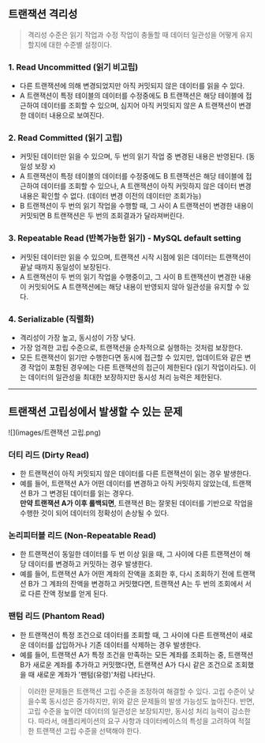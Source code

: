 ## 트랜잭션 격리성

> 격리성 수준은 읽기 작업과 수정 작업이 충돌할 때 데이터 일관성을 어떻게 유지할지에 대한 수준별 설정이다.

### 1. Read Uncommitted (읽기 비고립)
- 다른 트랜잭션에 의해 변경되었지만 아직 커밋되지 않은 데이터를 읽을 수 있다.
- A 트랜잭션이 특정 테이블의 데이터를 수정중에도 B 트랜잭션은 해당 테이블에 접근하여 데이터를 조회할 수 있으며, 심지어 아직 커밋되지 않은 A 트랜잭션이 변경한 데이터 내용으로 보여진다.

### 2. Read Committed (읽기 고립)
- 커밋된 데이터만 읽을 수 있으며, 두 번의 읽기 작업 중 변경된 내용은 반영된다. (동일성 보장 x)
- A 트랜잭션이 특정 테이블의 데이터를 수정중에도 B 트랜잭션은 해당 테이블에 접근하여 데이터를 조회할 수 있으나, A 트랜잭션이 아직 커밋하지 않은 데이터 변경 내용은 확인할 수 없다. (데이터 변경 이전의 데이터만 조회가능)
- B 트랜잭션이 두 번의 읽기 작업을 수행할 때, 그 사이 A 트랜잭션이 변경한 내용이 커밋되면 B 트랜잭션은 두 번의 조회결과가 달라져버린다.

### 3. Repeatable Read (반복가능한 읽기) - MySQL default setting
- 커밋된 데이터만 읽을 수 있으며, 트랜잭션 시작 시점에 읽은 데이터는 트랜잭션이 끝날 때까지 동일성이 보장된다.
- A 트랜잭션이 두 번의 읽기 작업을 수행중이고, 그 사이 B 트랜잭션이 변경한 내용이 커밋되어도 A 트랜잭션에는 해당 내용이 반영되지 않아 일관성을 유지할 수 있다.

### 4. Serializable (직렬화) 
- 격리성이 가장 높고, 동시성이 가장 낮다.
- 가장 엄격한 고립 수준으로, 트랜잭션을 순차적으로 실행하는 것처럼 보장한다.
- 모든 트랜잭션이 읽기만 수행한다면 동시에 접근할 수 있지만, 업데이트와 같은 변경 작업이 포함된 경우에는 다른 트랜잭션의 접근이 제한된다 (읽기 작업이라도). 이는 데이터의 일관성을 최대한 보장하지만 동시성 처리 능력은 제한된다.

---
## 트랜잭션 고립성에서 발생할 수 있는 문제

![](images/트랜잭션 고립.png)


### 더티 리드 (Dirty Read)
- 한 트랜잭션이 아직 커밋되지 않은 데이터를 다른 트랜잭션이 읽는 경우 발생한다.
- 예를 들어, 트랜잭션 A가 어떤 데이터를 변경하고 아직 커밋하지 않았는데, 트랜잭션 B가 그 변경된 데이터를 읽는 경우다. <br>**만약 트랜잭션 A가 이후 롤백되면**, 트랜잭션 B는 잘못된 데이터를 기반으로 작업을 수행한 것이 되어 데이터의 정확성이 손상될 수 있다.

### 논리피터블 리드 (Non-Repeatable Read)
- 한 트랜잭션이 동일한 데이터를 두 번 이상 읽을 때, 그 사이에 다른 트랜잭션이 해당 데이터를 변경하고 커밋하는 경우 발생한다. 
- 예를 들어, 트랜잭션 A가 어떤 계좌의 잔액을 조회한 후, 다시 조회하기 전에 트랜잭션 B가 그 계좌의 잔액을 변경하고 커밋했다면, 트랜잭션 A는 두 번의 조회에서 서로 다른 잔액 정보를 얻게 된다.

### 팬텀 리드 (Phantom Read)
- 한 트랜잭션이 특정 조건으로 데이터를 조회할 때, 그 사이에 다른 트랜잭션이 새로운 데이터를 삽입하거나 기존 데이터를 삭제하는 경우 발생한다.
- 예를 들어, 트랜잭션 A가 특정 조건을 만족하는 모든 계좌를 조회하는 중, 트랜잭션 B가 새로운 계좌를 추가하고 커밋했다면, 트랜잭션 A가 다시 같은 조건으로 조회했을 때 새로운 계좌가 '팬텀(유령)'처럼 나타난다.

> 이러한 문제들은 트랜잭션 고립 수준을 조정하여 해결할 수 있다. 고립 수준이 낮을수록 동시성은 증가하지만, 위와 같은 문제들의 발생 가능성도 높아진다. 반면, 고립 수준을 높이면 데이터의 일관성은 보장되지만, 동시성 처리 능력이 감소한다. 따라서, 애플리케이션의 요구 사항과 데이터베이스의 특성을 고려하여 적절한 트랜잭션 고립 수준을 선택해야 한다.

